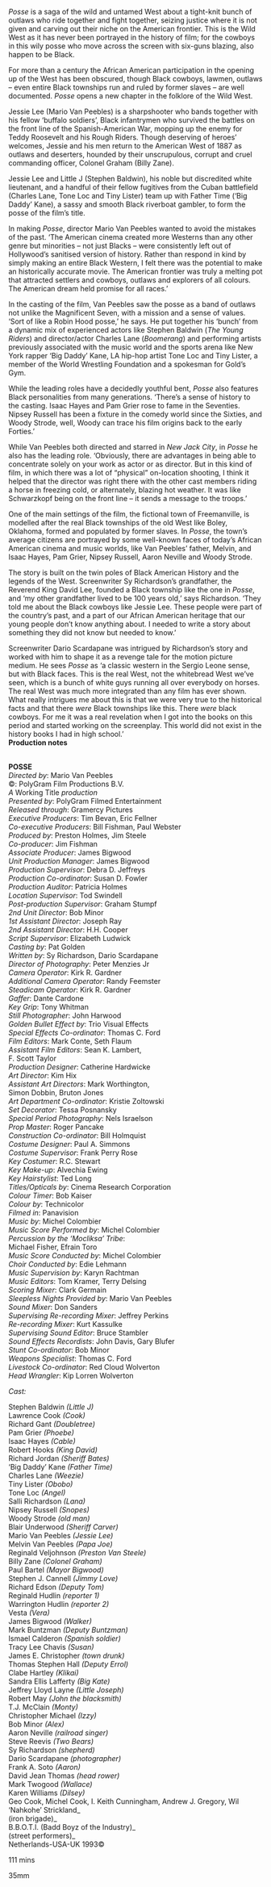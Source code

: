 
_Posse_ is a saga of the wild and untamed West about a tight-knit bunch of outlaws who ride together and fight together, seizing justice where it is not given and carving out their niche on the American frontier. This is the Wild West as it has never been portrayed in the history of film; for the cowboys in this wily posse who move across the screen with six-guns blazing, also happen to be Black.

For more than a century the African American participation in the opening up of the West has been obscured, though Black cowboys, lawmen, outlaws – even entire Black townships run and ruled by former slaves – are well documented. _Posse_ opens a new chapter in the folklore of the Wild West.

Jessie Lee (Mario Van Peebles) is a sharpshooter who bands together with his fellow ‘buffalo soldiers’, Black infantrymen who survived the battles on the front line of the Spanish-American War, mopping up the enemy for Teddy Roosevelt and his Rough Riders. Though deserving of heroes’ welcomes, Jessie and his men return to the American West of 1887 as outlaws and deserters, hounded by their unscrupulous, corrupt and cruel commanding officer, Colonel Graham (Billy Zane).

Jessie Lee and Little J (Stephen Baldwin), his noble but discredited white lieutenant, and a handful of their fellow fugitives from the Cuban battlefield (Charles Lane, Tone Loc and Tiny Lister) team up with Father Time (‘Big Daddy’ Kane), a sassy and smooth Black riverboat gambler, to form the posse of the film’s title.

In making _Posse_, director Mario Van Peebles wanted to avoid the mistakes of the past. ‘The American cinema created more Westerns than any other genre but minorities – not just Blacks – were consistently left out of Hollywood’s sanitised version of history. Rather than respond in kind by simply making an entire Black Western, I felt there was the potential to make an historically accurate movie. The American frontier was truly a melting pot that attracted settlers and cowboys, outlaws and explorers of all colours. The American dream held promise for all races.’

In the casting of the film, Van Peebles saw the posse as a band of outlaws not unlike the Magnificent Seven, with a mission and a sense of values. ‘Sort of like a Robin Hood posse,’ he says. He put together his ‘bunch’ from a dynamic mix of experienced actors like Stephen Baldwin (_The Young Riders_) and director/actor Charles Lane (_Boomerang_) and performing artists previously associated with the music world and the sports arena like New York rapper ‘Big Daddy’ Kane, LA hip-hop artist Tone Loc and Tiny Lister, a member of the World Wrestling Foundation and a spokesman for Gold’s Gym.

While the leading roles have a decidedly youthful bent, _Posse_ also features Black personalities from many generations. ‘There’s a sense of history to the casting. Isaac Hayes and Pam Grier rose to fame in the Seventies. Nipsey Russell has been a fixture in the comedy world since the Sixties, and Woody Strode, well, Woody can trace his film origins back to the early Forties.’

While Van Peebles both directed and starred in _New Jack City_, in _Posse_ he also has the leading role. ‘Obviously, there are advantages in being able to concentrate solely on your work as actor or as director. But in this kind of film, in which there was a lot of “physical” on-location shooting, I think it helped that the director was right there with the other cast members riding a horse in freezing cold, or alternately, blazing hot weather. It was like Schwarzkopf being on the front line – it sends a message to the troops.’

One of the main settings of the film, the fictional town of Freemanville, is modelled after the real Black townships of the old West like Boley, Oklahoma, formed and populated by former slaves. In _Posse_, the town’s average citizens are portrayed by some well-known faces of today’s African American cinema and music worlds, like Van Peebles’ father, Melvin, and Isaac Hayes, Pam Grier, Nipsey Russell, Aaron Neville and Woody Strode.

The story is built on the twin poles of Black American History and the legends of the West. Screenwriter Sy Richardson’s grandfather, the Reverend King David Lee, founded a Black township like the one in _Posse_, and ‘my other grandfather lived to be 100 years old,’ says Richardson. ‘They told me about the Black cowboys like Jessie Lee. These people were part of the country’s past, and a part of our African American heritage that our young people don’t know anything about. I needed to write a story about something they did not know but needed to know.’

Screenwriter Dario Scardapane was intrigued by Richardson’s story and worked with him to shape it as a revenge tale for the motion picture medium. He sees _Posse_ as ‘a classic western in the Sergio Leone sense, but with Black faces. This is the real West, not the whitebread West we’ve seen, which is a bunch of white guys running all over everybody on horses. The real West was much more integrated than any film has ever shown. What really intrigues me about this is that we were very true to the historical facts and that there _were_ Black townships like this. There _were_ black cowboys. For me it was a real revelation when I got into the books on this period and started working on the screenplay. This world did not exist in the history books I had in high school.’  
**Production notes**
<br><br>

**POSSE**  
_Directed by_: Mario Van Peebles  
©: PolyGram Film Productions B.V.  
_A_ Working Title _production_  
_Presented by_: PolyGram Filmed Entertainment  
_Released through_: Gramercy Pictures  
_Executive Producers_: Tim Bevan, Eric Fellner  
_Co-executive Producers_: Bill Fishman,  Paul Webster  
_Produced by_: Preston Holmes, Jim Steele  
_Co-producer_: Jim Fishman  
_Associate Producer_: James Bigwood  
_Unit Production Manager_: James Bigwood  
_Production Supervisor_: Debra D. Jeffreys  
_Production Co-ordinator_: Susan D. Fowler  
_Production Auditor_: Patricia Holmes  
_Location Supervisor_: Tod Swindell  
_Post-production Supervisor_: Graham Stumpf  
_2nd Unit Director_: Bob Minor  
_1st Assistant Director_: Joseph Ray  
_2nd Assistant Director_: H.H. Cooper  
_Script Supervisor_: Elizabeth Ludwick  
_Casting by_: Pat Golden  
_Written by_: Sy Richardson, Dario Scardapane  
_Director of Photography_: Peter Menzies Jr  
_Camera Operator_: Kirk R. Gardner  
_Additional Camera Operator_: Randy Feemster  
_Steadicam Operator_: Kirk R. Gardner  
_Gaffer_: Dante Cardone  
_Key Grip_: Tony Whitman  
_Still Photographer_: John Harwood  
_Golden Bullet Effect by_: Trio Visual Effects  
_Special Effects Co-ordinator_: Thomas C. Ford  
_Film Editors_: Mark Conte, Seth Flaum  
_Assistant Film Editors_: Sean K. Lambert,  
F. Scott Taylor  
_Production Designer_: Catherine Hardwicke  
_Art Director_: Kim Hix  
_Assistant Art Directors_: Mark Worthington,  
Simon Dobbin, Bruton Jones  
_Art Department Co-ordinator_: Kristie Zoltowski  
_Set Decorator_: Tessa Posnansky  
_Special Period Photography_: Nels Israelson  
_Prop Master_: Roger Pancake  
_Construction Co-ordinator_: Bill Holmquist  
_Costume Designer_: Paul A. Simmons  
_Costume Supervisor_: Frank Perry Rose  
_Key Costumer_: R.C. Stewart  
_Key Make-up_: Alvechia Ewing  
_Key Hairstylist_: Ted Long  
_Titles/Opticals by_: Cinema Research Corporation  
_Colour Timer_: Bob Kaiser  
_Colour by_: Technicolor  
_Filmed in_: Panavision  
_Music by_: Michel Colombier  
_Music Score Performed by_: Michel Colombier  
_Percussion by the ‘Mocliksa’ Tribe_:  
Michael Fisher, Efrain Toro  
_Music Score Conducted by_: Michel Colombier  
_Choir Conducted by_: Edie Lehmann  
_Music Supervision by_: Karyn Rachtman  
_Music Editors_: Tom Kramer, Terry Delsing  
_Scoring Mixer_: Clark Germain  
_Sleepless Nights Provided by_: Mario Van Peebles  
_Sound Mixer_: Don Sanders  
_Supervising Re-recording Mixer_: Jeffrey Perkins  
_Re-recording Mixer_: Kurt Kassulke  
_Supervising Sound Editor_: Bruce Stambler  
_Sound Effects Recordists_: John Davis, Gary Blufer  
_Stunt Co-ordinator_: Bob Minor  
_Weapons Specialist_: Thomas C. Ford  
_Livestock Co-ordinator_: Red Cloud Wolverton  
_Head Wrangler_: Kip Lorren Wolverton

_Cast:_

Stephen Baldwin _(Little J)_  
Lawrence Cook _(Cook)_  
Richard Gant _(Doubletree)_  
Pam Grier _(Phoebe)_  
Isaac Hayes _(Cable)_  
Robert Hooks _(King David)_  
Richard Jordan _(Sheriff Bates)_  
‘Big Daddy’ Kane _(Father Time)_  
Charles Lane _(Weezie)_  
Tiny Lister _(Obobo)_  
Tone Loc _(Angel)_  
Salli Richardson _(Lana)_  
Nipsey Russell _(Snopes)_  
Woody Strode _(old man)_  
Blair Underwood _(Sheriff Carver)_  
Mario Van Peebles _(Jessie Lee)_  
Melvin Van Peebles _(Papa Joe)_  
Reginald Veljohnson _(Preston Van Steele)_  
Billy Zane _(Colonel Graham)_  
Paul Bartel _(Mayor Bigwood)_  
Stephen J. Cannell _(Jimmy Love)_  
Richard Edson _(Deputy Tom)_  
Reginald Hudlin _(reporter 1)_  
Warrington Hudlin _(reporter 2)_  
Vesta _(Vera)_  
James Bigwood _(Walker)_  
Mark Buntzman _(Deputy Buntzman)_  
Ismael Calderon _(Spanish soldier)_  
Tracy Lee Chavis _(Susan)_  
James E. Christopher _(town drunk)_  
Thomas Stephen Hall _(Deputy Errol)_  
Clabe Hartley _(Klikai)_  
Sandra Ellis Lafferty _(Big Kate)_  
Jeffrey Lloyd Layne _(Little Joseph)_  
Robert May _(John the blacksmith)_  
T.J. McClain _(Monty)_  
Christopher Michael _(Izzy)_  
Bob Minor _(Alex)_  
Aaron Neville _(railroad singer)_  
Steve Reevis _(Two Bears)_  
Sy Richardson _(shepherd)_  
Dario Scardapane _(photographer)_  
Frank A. Soto _(Aaron)_  
David Jean Thomas _(head rower)_  
Mark Twogood _(Wallace)_  
Karen Williams _(Dilsey)_  
Geo Cook, Michel Cook, I. Keith Cunningham, Andrew J. Gregory, Wil ‘Nahkohe’ Strickland_  
(iron brigade)_  
B.B.O.T.I. (Badd Boyz of the Industry)_  
(street performers)_  
Netherlands-USA-UK 1993©

111 mins

35mm
<!--stackedit_data:
eyJoaXN0b3J5IjpbMTE4NTczNTA1Nl19
-->